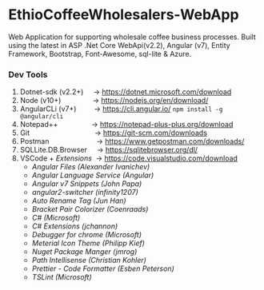 # EthioCoffeeWholesalers-WebApp
Web Application for supporting wholesale coffee business processes. Built using the latest in ASP .Net Core WebApi(v2.2), Angular (v7),  Entity Framework, Bootstrap, Font-Awesome, sql-lite &amp; Azure.



### Dev Tools
1. Dotnet-sdk (v2.2+)  &nbsp;&nbsp;&nbsp;&nbsp;-> https://dotnet.microsoft.com/download
2. Node (v10+)           &nbsp;&nbsp;&nbsp;&nbsp;&nbsp;&nbsp;&nbsp;&nbsp;&nbsp;&nbsp;&nbsp;&nbsp;&nbsp;&nbsp;&nbsp;-> https://nodejs.org/en/download/
3. AngularCLi (v7+)     &nbsp;&nbsp;&nbsp;&nbsp;&nbsp;&nbsp;&nbsp;&nbsp;-> https://cli.angular.io/ `npm install -g @angular/cli`
4. Notepad++            &nbsp;&nbsp;&nbsp;&nbsp;&nbsp;&nbsp;&nbsp;&nbsp;&nbsp;&nbsp;&nbsp;&nbsp;&nbsp;&nbsp;&nbsp;&nbsp;-> https://notepad-plus-plus.org/download
5. Git                  &nbsp;&nbsp;&nbsp;&nbsp;&nbsp;&nbsp;&nbsp;&nbsp;&nbsp;&nbsp;&nbsp;&nbsp;&nbsp;&nbsp;&nbsp;&nbsp;&nbsp;&nbsp;&nbsp;&nbsp;&nbsp;&nbsp;&nbsp;&nbsp;&nbsp;&nbsp;&nbsp;&nbsp;&nbsp;&nbsp;&nbsp;&nbsp;-> https://git-scm.com/downloads
6. Postman              &nbsp;&nbsp;&nbsp;&nbsp;&nbsp;&nbsp;&nbsp;&nbsp;&nbsp;&nbsp;&nbsp;&nbsp;&nbsp;&nbsp;&nbsp;&nbsp;&nbsp;&nbsp;&nbsp;&nbsp;&nbsp;&nbsp;&nbsp;-> https://www.getpostman.com/downloads/
7. SQLLite.DB.Browser   &nbsp;&nbsp;&nbsp;&nbsp;-> https://sqlitebrowser.org/dl/
9. VSCode + _Extensions_ &nbsp;-> https://code.visualstudio.com/download
   * _Angular Files (Alexander Ivanichev)_
   * _Angular Language Service (Angular)_
   * _Angular v7 Snippets (John Papa)_
   * _angular2-switcher (infinity1207)_
   * _Auto Rename Tag (Jun Han)_
   * _Bracket Pair Colorizer (Coenraads)_
   * _C# (Microsoft)_
   * _C# Extensions (jchannon)_
   * _Debugger for chrome (Microsoft)_
   * _Meterial Icon Theme (Philipp Kief)_
   * _Nuget Package Manger (jmrog)_
   * _Path Intellisense (Christian Kohler)_
   * _Prettier - Code Formatter (Esben Peterson)_
   * _TSLint (Microsoft)_




